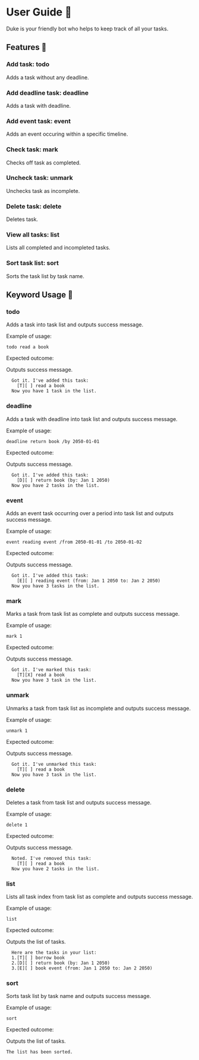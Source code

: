 # User Guide 📖

Duke is your friendly bot who helps to keep track of all your tasks.

## Features 📄

### Add task: todo

Adds a task without any deadline.

### Add deadline task: deadline

Adds a task with deadline.

### Add event task: event

Adds an event occuring within a specific timeline.

### Check task: mark

Checks off task as completed.

### Uncheck task: unmark

Unchecks task as incomplete.

### Delete task: delete

Deletes task.

### View all tasks: list

Lists all completed and incompleted tasks.

### Sort task list: sort

Sorts the task list by task name.

## Keyword Usage 🔑

### todo

Adds a task into task list and outputs success message.

Example of usage: 

`todo read a book`

Expected outcome:

Outputs success message.

```
  Got it. I've added this task:
    [T][ ] read a book
  Now you have 1 task in the list.
```

### deadline

Adds a task with deadline into task list and outputs success message.

Example of usage: 

`deadline return book /by 2050-01-01`

Expected outcome:

Outputs success message.

```
  Got it. I've added this task:
    [D][ ] return book (by: Jan 1 2050)
  Now you have 2 tasks in the list.
```

### event

Adds an event task occurring over a period into task list and outputs success message.

Example of usage: 

`event reading event /from 2050-01-01 /to 2050-01-02`

Expected outcome:

Outputs success message.

```
  Got it. I've added this task:
    [E][ ] reading event (from: Jan 1 2050 to: Jan 2 2050)
  Now you have 3 tasks in the list.
```

### mark

Marks a task from task list as complete and outputs success message.

Example of usage: 

`mark 1`

Expected outcome:

Outputs success message.

```
  Got it. I've marked this task:
    [T][X] read a book
  Now you have 3 task in the list.
```

### unmark

Unmarks a task from task list as incomplete and outputs success message.

Example of usage: 

`unmark 1`

Expected outcome:

Outputs success message.

```
  Got it. I've unmarked this task:
    [T][ ] read a book
  Now you have 3 task in the list.
```

### delete

Deletes a task from task list and outputs success message.

Example of usage: 

`delete 1`

Expected outcome:

Outputs success message.

```
  Noted. I've removed this task:
    [T][ ] read a book
  Now you have 2 tasks in the list.
```

### list

Lists all task index from task list as complete and outputs success message.

Example of usage: 

`list`

Expected outcome:

Outputs the list of tasks.

```
  Here are the tasks in your list:
  1.[T][ ] borrow book
  2.[D][ ] return book (by: Jan 1 2050)
  3.[E][ ] book event (from: Jan 1 2050 to: Jan 2 2050)
```

### sort

Sorts task list by task name and outputs success message.

Example of usage: 

`sort`

Expected outcome:

Outputs the list of tasks.

```
The list has been sorted.
```
